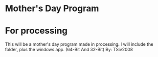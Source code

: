 # Mother's Day Program
# For processing
This will be a mother's day program made in processing. I will include the folder, plus the windows app. (64-Bit And 32-Bit)
By: TSiv2008
